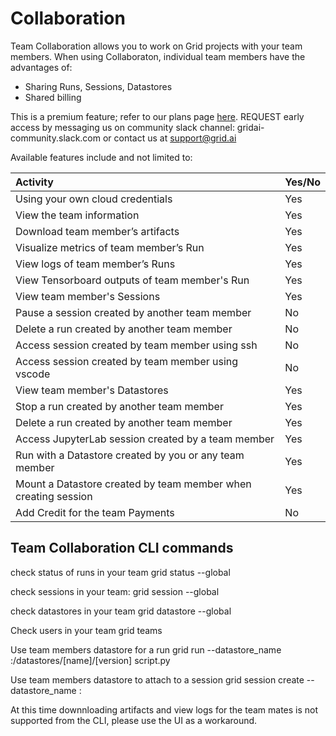 # Collaboration

Team Collaboration allows you to work on Grid projects with your team members. When using Collaboraton, individual team members have the advantages of:

* Sharing Runs, Sessions, Datastores
* Shared billing

This is a premium feature; refer to our plans page [here](https://www.grid.ai/pricing/). REQUEST early access by messaging us on community slack channel: gridai-community.slack.com or contact us at [support@grid.ai](mailto:support@grid.ai)

Available features include and not limited to:

| Activity | Yes/No |
| :--- | :--- |
| Using your own cloud credentials | Yes |
| View the team information | Yes |
| Download team member’s artifacts  | Yes |
| Visualize metrics of team member’s Run | Yes |
| View logs of team member’s Runs | Yes |
| View Tensorboard outputs of team member's Run | Yes |
| View team member's Sessions | Yes |
| Pause a session created by another team member | No |
| Delete a run created by another team member | No |
| Access session created by team member using ssh  | No |
| Access session created by team member using vscode | No |
| View team member's Datastores | Yes |
| Stop a run created by another team member | Yes |
| Delete a run created by another team member | Yes |
| Access JupyterLab session created by a team member | Yes |
| Run with a Datastore created by you or any team member | Yes |
| Mount a Datastore created by team member when creating session | Yes |
| Add Credit for the team Payments | No |

## Team Collaboration CLI commands
check status of runs in your team
grid status --global

check sessions in your team:
grid session --global

check datastores in your team
grid datastore --global

Check users in your team
grid teams <team-name>

Use team members datastore for a run
grid run --datastore_name <username>:/datastores/[name]/[version] script.py

Use team members datastore to attach to a session
grid session create --datastore_name <username>:<datastorename>

At this time downnloading artifacts and view logs for the team mates is not supported from the CLI, please use the UI as a workaround.
